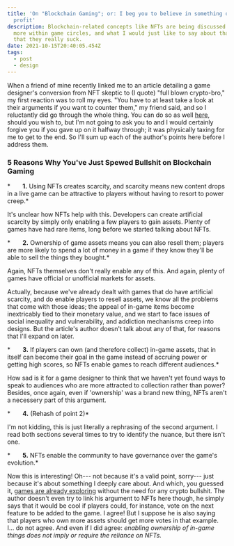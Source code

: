 ```yaml
---
title: 'On "Blockchain Gaming"; or: I beg you to believe in something other than
  profit'
description: Blockchain-related concepts like NFTs are being discussed more and
  more within game circles, and what I would just like to say about that, is
  that they really suck.
date: 2021-10-15T20:40:05.454Z
tags:
  - post
  - design
---
```

When a friend of mine recently linked me to an article detailing a game designer's conversion from NFT skeptic to (I quote) "full blown crypto-bro," my first reaction was to roll my eyes. "You have to at least take a look at their arguments if you want to counter them," my friend said, and so I reluctantly did go through the whole thing. You can do so as well [here](https://www.deconstructoroffun.com/blog/2021/10/9/5-reasons-why-i-am-bullish-on-blockchain-gaming), should you wish to, but I'm not going to ask you to and I would certainly forgive you if you gave up on it halfway through; it was physically taxing for me to get to the end. So I'll sum up each of the author's points here before I address them.

### 5 Reasons Why You've Just Spewed Bullshit on Blockchain Gaming

*  **1.** Using NFTs creates scarcity, and scarcity means new content drops in a live game can be attractive to players without having to resort to power creep.*

It's unclear how NFTs help with this. Developers can create artificial scarcity by simply only enabling a few players to gain assets. Plenty of games have had rare items, long before we started talking about NFTs. 

*  **2.** Ownership of game assets means you can also resell them; players are more likely to spend a lot of money in a game if they know they'll be able to sell the things they bought.*

Again, NFTs themselves don't really enable any of this. And again, plenty of games have official or unofficial markets for assets.

Actually, because we've already dealt with games that do have artificial scarcity, and do enable players to resell assets, we know all the problems that come with those ideas; the appeal of in-game items become inextricably tied to their monetary value, and we start to face issues of social inequality and vulnerability, and addiction mechanisms creep into designs. But the article's author doesn't talk about any of that, for reasons that I'll expand on later.

*  **3.** If players can own (and therefore collect) in-game assets, that in itself can become their goal in the game instead of accruing power or getting high scores, so NFTs enable games to reach different audiences.*

How sad is it for a game designer to think that we haven't yet found ways to speak to audiences who are more attracted to collection rather than power? Besides, once again, even if 'ownership' was a brand new thing, NFTs aren't a necessery part of this argument.

*  **4.** (Rehash of point 2)*

I'm not kidding, this is just literally a rephrasing of the second argument. I read both sections several times to try to identify the nuance, but there isn't one.

*  **5.** NFTs enable the community to have governance over the game's evolution.*

Now this is interesting! Oh--- not because it's a valid point, sorry--- just because it's about something I deeply care about. And which, you guessed it, [games are already exploring](https://www.blaseball.com) without the need for any crypto bullshit. The author doesn't even try to link his argument to NFTs here though, he simply says that it would be cool if players could, for instance, vote on the next feature to be added to the game. I agree! But I suppose he is also saying that players who own more assets should get more votes in that example. I... do not agree. And even if I did agree: *enabling ownership of in-game things does not imply or require the reliance on NFTs.*